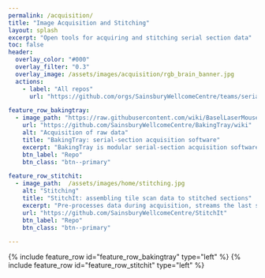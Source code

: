 ```yaml
---
permalink: /acquisition/
title: "Image Acquisition and Stitching"
layout: splash
excerpt: "Open tools for acquiring and stitching serial section data"
toc: false
header:
  overlay_color: "#000"
  overlay_filter: "0.3"
  overlay_image: /assets/images/acquisition/rgb_brain_banner.jpg
  actions:
    - label: "All repos"
      url: "https://github.com/orgs/SainsburyWellcomeCentre/teams/serial2p/repositories"

feature_row_bakingtray:
  - image_path: "https://raw.githubusercontent.com/wiki/BaselLaserMouse/StitchIt/images/rgb_brain_example.jpg"
    url: "https://github.com/SainsburyWellcomeCentre/BakingTray/wiki"
    alt: "Acquisition of raw data"
    title: "BakingTray: serial-section acquisition software"
    excerpt: "BakingTray is modular serial-section acquisition software for MATLAB. It can easily be modified to utilise any desired acquisition hardware (scanners, stages, etc). Images are currently acquired with [ScanImage](https://vidriotechnologies.com/), but BakingTray can easily be extended to work with any acquisition system (e.g. a spinning-disk confocal or your own scanning software)."
    btn_label: "Repo"
    btn_class: "btn--primary"

feature_row_stitchit:
  - image_path:  /assets/images/home/stitching.jpg
    alt: "Stitching"
    title: "StitchIt: assembling tile scan data to stitched sections"
    excerpt: "Pre-processes data during acquisition, streams the last stitched section to a web page, initiates stitching automatically when acquisition completes. Includes tools for downsampling and generally batch-processing image stacks. Operations highly parallelised for speed."
    url: "https://github.com/SainsburyWellcomeCentre/StitchIt"
    btn_label: "Repo"
    btn_class: "btn--primary"

---
```


{% include feature_row id="feature_row_bakingtray" type="left" %}
{% include feature_row id="feature_row_stitchit"   type="left" %}
